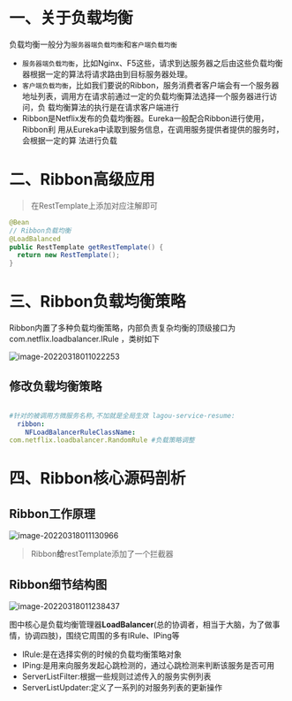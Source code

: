 # 一、关于负载均衡

负载均衡一般分为`服务器端负载均衡`和`客户端负载均衡`

+ `服务器端负载均衡`，比如Nginx、F5这些，请求到达服务器之后由这些负载均衡器根据一定的算法将请求路由到目标服务器处理。
+ `客户端负载均衡`，比如我们要说的Ribbon，服务消费者客户端会有一个服务器 地址列表，调用方在请求前通过一定的负载均衡算法选择一个服务器进行访问，负 载均衡算法的执行是在请求客户端进行
+ Ribbon是Netflix发布的负载均衡器。Eureka一般配合Ribbon进行使用，Ribbon利 用从Eureka中读取到服务信息，在调用服务提供者提供的服务时，会根据一定的算 法进行负载

# 二、**Ribbon**高级应用

> 在RestTemplate上添加对应注解即可

``` java
@Bean
// Ribbon负载均衡
@LoadBalanced
public RestTemplate getRestTemplate() {
  return new RestTemplate();
}
```

# 三、**Ribbon**负载均衡策略

Ribbon内置了多种负载均衡策略，内部负责复杂均衡的顶级接口为 com.netflix.loadbalancer.IRule ，类树如下

![image-20220318011022253](https://cdn.wuzx.cool/image-20220318011022253.png)

## 修改负载均衡策略

``` yaml
 
#针对的被调用方微服务名称,不加就是全局生效 lagou-service-resume:
  ribbon:
    NFLoadBalancerRuleClassName:
com.netflix.loadbalancer.RandomRule #负载策略调整
```

# 四、**Ribbon**核心源码剖析

## **Ribbon**工作原理

![image-20220318011130966](https://cdn.wuzx.cool/image-20220318011130966.png)

> Ribbon**给**restTemplate添加了一个拦截器

## **Ribbon**细节结构图

![image-20220318011238437](https://cdn.wuzx.cool/image-20220318011238437.png)

图中核心是负载均衡管理器**LoadBalancer**(总的协调者，相当于大脑，为了做事 情，协调四肢)，围绕它周围的多有IRule、IPing等

+ IRule:是在选择实例的时候的负载均衡策略对象 
+ IPing:是用来向服务发起心跳检测的，通过心跳检测来判断该服务是否可用 
+ ServerListFilter:根据一些规则过滤传入的服务实例列表 
+ ServerListUpdater:定义了一系列的对服务列表的更新操作